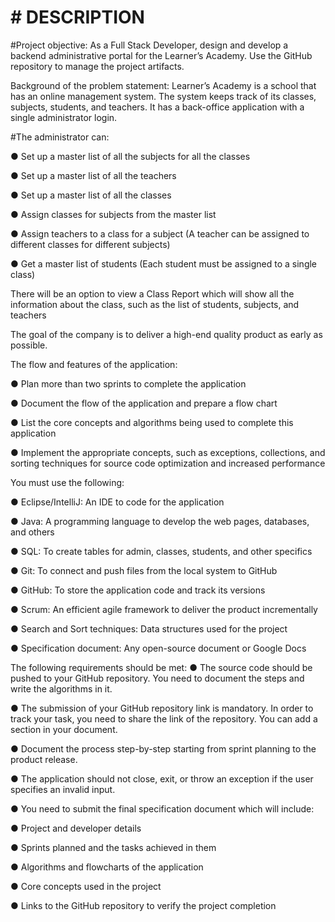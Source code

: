 # # DESCRIPTION
#Project objective: 
As a Full Stack Developer, design and develop a backend administrative portal for the Learner’s Academy. Use the GitHub repository to manage the project artifacts. 
 
Background of the problem statement:
Learner’s Academy is a school that has an online management system. The system keeps track of its classes, subjects, students, and teachers. It has a back-office application with a single administrator login.
 
#The administrator can:

● Set up a master list of all the subjects for all the classes

● Set up a master list of all the teachers

● Set up a master list of all the classes

● Assign classes for subjects from the master list

● Assign teachers to a class for a subject (A teacher can be assigned to different classes for different subjects)

● Get a master list of students (Each student must be assigned to a single class)

     
There will be an option to view a Class Report which will show all the information about the class, such as the list of students, subjects, and teachers
     
The goal of the company is to deliver a high-end quality product as early as possible. 
 
The flow and features of the application: 

● Plan more than two sprints to complete the application

● Document the flow of the application and prepare a flow chart 

● List the core concepts and algorithms being used to complete this application

● Implement the appropriate concepts, such as exceptions, collections, and sorting techniques for source code optimization and increased performance 


You must use the following: 

● Eclipse/IntelliJ: An IDE to code for the application 

● Java: A programming language to develop the web pages, databases, and others

● SQL: To create tables for admin, classes, students, and other specifics

● Git: To connect and push files from the local system to GitHub 

● GitHub: To store the application code and track its versions 

● Scrum: An efficient agile framework to deliver the product incrementally 

● Search and Sort techniques: Data structures used for the project 

● Specification document: Any open-source document or Google Docs 
 
The following requirements should be met: 
● The source code should be pushed to your GitHub repository. You need to document the steps and write the algorithms in it.

● The submission of your GitHub repository link is mandatory. In order to track your task, you need to share the link of the repository. You can add a section in your document. 

● Document the process step-by-step starting from sprint planning to the product release. 

● The application should not close, exit, or throw an exception if the user specifies an invalid input.

● You need to submit the final specification document which will include: 

● Project and developer details 

● Sprints planned and the tasks achieved in them 

● Algorithms and flowcharts of the application 

● Core concepts used in the project 

● Links to the GitHub repository to verify the project completion  


